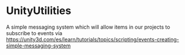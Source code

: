 # UnityUtilities
A simple messaging system which will allow items in our projects to subscribe to events via https://unity3d.com/es/learn/tutorials/topics/scripting/events-creating-simple-messaging-system
